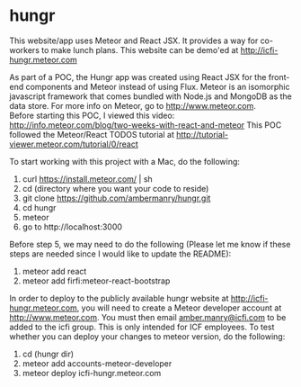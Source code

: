 # hungr
This website/app uses Meteor and React JSX.  It provides a way for co-workers to make lunch plans.  This website can be demo'ed at http://icfi-hungr.meteor.com

As part of a POC, the Hungr app was created using React JSX for the front-end components and Meteor instead of using Flux.  Meteor is an isomorphic javascript framework that comes bundled with Node.js and MongoDB as the data store.  For more info on Meteor, go to http://www.meteor.com.  
Before starting this POC, I viewed this video: http://info.meteor.com/blog/two-weeks-with-react-and-meteor
This POC followed the Meteor/React TODOS tutorial at http://tutorial-viewer.meteor.com/tutorial/0/react

To start working with this project with a Mac, do the following:

1. curl https://install.meteor.com/ | sh
2. cd (directory where you want your code to reside)
3. git clone https://github.com/ambermanry/hungr.git
4. cd hungr
5. meteor
6. go to http://localhost:3000

Before step 5, we may need to do the following (Please let me know if these steps are needed since I would like to update the README):

1.  meteor add react
2.  meteor add firfi:meteor-react-bootstrap

In order to deploy to the publicly available hungr website at http://icfi-hungr.meteor.com, you will need to create a Meteor developer account at http://www.meteor.com.  You must then email amber.manry@icfi.com to be added to the icfi group.  This is only intended for ICF employees.  To test whether you can deploy your changes to meteor version, do the following:

1. cd (hungr dir)
2. meteor add accounts-meteor-developer
3. meteor deploy icfi-hungr.meteor.com



